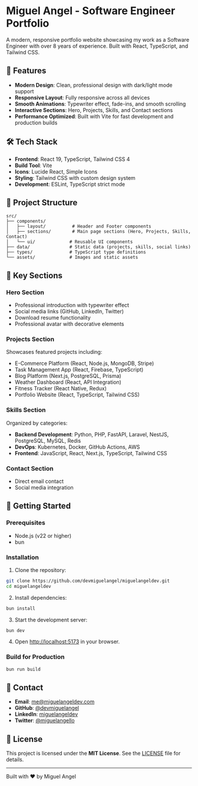 # Miguel Angel - Software Engineer Portfolio

A modern, responsive portfolio website showcasing my work as a Software Engineer with over 8 years of experience. Built with React, TypeScript, and Tailwind CSS.

## 🚀 Features

- **Modern Design**: Clean, professional design with dark/light mode support
- **Responsive Layout**: Fully responsive across all devices
- **Smooth Animations**: Typewriter effect, fade-ins, and smooth scrolling
- **Interactive Sections**: Hero, Projects, Skills, and Contact sections
- **Performance Optimized**: Built with Vite for fast development and production builds

## 🛠️ Tech Stack

- **Frontend**: React 19, TypeScript, Tailwind CSS 4
- **Build Tool**: Vite
- **Icons**: Lucide React, Simple Icons
- **Styling**: Tailwind CSS with custom design system
- **Development**: ESLint, TypeScript strict mode

## 📁 Project Structure

```
src/
├── components/
│   ├── layout/          # Header and Footer components
│   ├── sections/        # Main page sections (Hero, Projects, Skills, Contact)
│   └── ui/             # Reusable UI components
├── data/               # Static data (projects, skills, social links)
├── types/              # TypeScript type definitions
└── assets/             # Images and static assets
```

## 🎯 Key Sections

### Hero Section
- Professional introduction with typewriter effect
- Social media links (GitHub, LinkedIn, Twitter)
- Download resume functionality
- Professional avatar with decorative elements

### Projects Section
Showcases featured projects including:
- E-Commerce Platform (React, Node.js, MongoDB, Stripe)
- Task Management App (React, Firebase, TypeScript)
- Blog Platform (Next.js, PostgreSQL, Prisma)
- Weather Dashboard (React, API Integration)
- Fitness Tracker (React Native, Redux)
- Portfolio Website (React, TypeScript, Tailwind CSS)

### Skills Section
Organized by categories:
- **Backend Development**: Python, PHP, FastAPI, Laravel, NestJS, PostgreSQL, MySQL, Redis
- **DevOps**: Kubernetes, Docker, GitHub Actions, AWS
- **Frontend**: JavaScript, React, Next.js, TypeScript, Tailwind CSS

### Contact Section
- Direct email contact
- Social media integration

## 🚀 Getting Started

### Prerequisites
- Node.js (v22 or higher)
- bun

### Installation

1. Clone the repository:
```bash
git clone https://github.com/devmiguelangel/miguelangeldev.git
cd miguelangeldev
```

2. Install dependencies:
```bash
bun install
```

3. Start the development server:
```bash
bun dev
```

4. Open [http://localhost:5173](http://localhost:5173) in your browser.

### Build for Production

```bash
bun run build
```

## 📱 Contact

- **Email**: me@miguelangeldev.com
- **GitHub**: [@devmiguelangel](https://github.com/devmiguelangel)
- **LinkedIn**: [miguelangeldev](https://linkedin.com/in/miguelangeldev)
- **Twitter**: [@miguelangello](https://x.com/miguelangello)

## 📄 License

This project is licensed under the **MIT License**. See the [LICENSE](LICENSE) file for details.

---

Built with ❤️ by Miguel Angel

